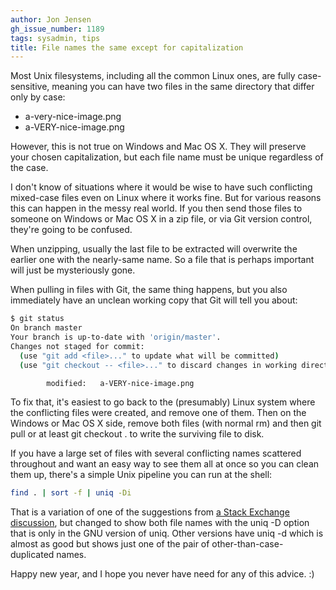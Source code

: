```yaml
---
author: Jon Jensen
gh_issue_number: 1189
tags: sysadmin, tips
title: File names the same except for capitalization
---
```




Most Unix filesystems, including all the common Linux ones, are fully case-sensitive, meaning you can have two files in the same directory that differ only by case:

- a-very-nice-image.png
- a-VERY-nice-image.png

However, this is not true on Windows and Mac OS X. They will preserve your chosen capitalization, but each file name must be unique regardless of the case.

I don't know of situations where it would be wise to have such conflicting mixed-case files even on Linux where it works fine. But for various reasons this can happen in the messy real world. If you then send those files to someone on Windows or Mac OS X in a zip file, or via Git version control, they're going to be confused.

When unzipping, usually the last file to be extracted will overwrite the earlier one with the nearly-same name. So a file that is perhaps important will just be mysteriously gone.

When pulling in files with Git, the same thing happens, but you also immediately have an unclean working copy that Git will tell you about:

```bash
$ git status
On branch master
Your branch is up-to-date with 'origin/master'.
Changes not staged for commit:
  (use "git add <file>..." to update what will be committed)
  (use "git checkout -- <file>..." to discard changes in working directory)

        modified:   a-VERY-nice-image.png
```

To fix that, it's easiest to go back to the (presumably) Linux system where the conflicting files were created, and remove one of them. Then on the Windows or Mac OS X side, remove both files (with normal rm) and then git pull or at least git checkout . to write the surviving file to disk.

If you have a large set of files with several conflicting names scattered throughout and want an easy way to see them all at once so you can clean them up, there's a simple Unix pipeline you can run at the shell:

```bash
find . | sort -f | uniq -Di
```

That is a variation of one of the suggestions from [a Stack Exchange discussion](http://unix.stackexchange.com/questions/85410/how-to-find-file-directory-names-that-are-the-same-but-with-different-capitaliz), but changed to show both file names with the uniq -D option that is only in the GNU version of uniq. Other versions have uniq -d which is almost as good but shows just one of the pair of other-than-case-duplicated names.

Happy new year, and I hope you never have need for any of this advice. :)


